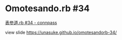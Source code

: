 # Omotesando.rb #34
[表参道.rb #34 - connpass](https://omotesandorb.connpass.com/event/86444/)

view slide https://unasuke.github.io/omotesandorb-34/
